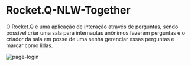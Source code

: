 # Rocket.Q-NLW-Together

O Rocket.Q é uma aplicação de interação através de perguntas, sendo possível criar uma sala para internautas anônimos fazerem perguntas e o criador da sala em posse de uma senha gerenciar essas perguntas e marcar como lidas.

![page-login](https://github.com/Patricia17991/Rocket.Q-NLW-Together)  
